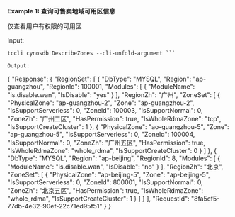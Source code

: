 **Example 1: 查询可售卖地域可用区信息**

仅查看用户有权限的可用区

Input: 

```
tccli cynosdb DescribeZones --cli-unfold-argument ```

Output: 
```
{
    "Response": {
        "RegionSet": [
            {
                "DbType": "MYSQL",
                "Region": "ap-guangzhou",
                "RegionId": 100001,
                "Modules": [
                    {
                        "ModuleName": "is.disable.wan",
                        "IsDisable": "yes"
                    }
                ],
                "RegionZh": "广州",
                "ZoneSet": [
                    {
                        "PhysicalZone": "ap-guangzhou-2",
                        "Zone": "ap-guangzhou-2",
                        "IsSupportServerless": 0,
                        "ZoneId": 100003,
                        "IsSupportNormal": 0,
                        "ZoneZh": "广州二区",
                        "HasPermission": true,
                        "IsWholeRdmaZone": "tcp",
                        "IsSupportCreateCluster": 1
                    },
                    {
                        "PhysicalZone": "ao-guangzhou-5",
                        "Zone": "ap-guangzhou-5",
                        "IsSupportServerless": 0,
                        "ZoneId": 100004,
                        "IsSupportNormal": 0,
                        "ZoneZh": "广州五区",
                        "HasPermission": true,
                        "IsWholeRdmaZone": "whole_rdma",
                        "IsSupportCreateCluster": 0
                    }
                ]
            },
            {
                "DbType": "MYSQL",
                "Region": "ap-beijing",
                "RegionId": 8,
                "Modules": [
                    {
                        "ModuleName": "is.disable.wan",
                        "IsDisable": "no"
                    }
                ],
                "RegionZh": "北京",
                "ZoneSet": [
                    {
                        "PhysicalZone": "ap-beijing-5",
                        "Zone": "ap-beijing-5",
                        "IsSupportServerless": 0,
                        "ZoneId": 800001,
                        "IsSupportNormal": 0,
                        "ZoneZh": "北京五区",
                        "HasPermission": true,
                        "IsWholeRdmaZone": "whole_rdma",
                        "IsSupportCreateCluster": 1
                    }
                ]
            }
        ],
        "RequestId": "8fa5cf5-77db-4e32-90ef-22c71ed95f51"
    }
}
```

